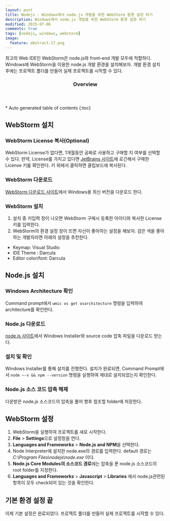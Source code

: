```yaml
---
layout: post
title: Nodejs - Windows에서 node.js 개발을 위한 WebStorm 환경 설정 하기
description: Windows에서 node.js 개발을 위한 WebStorm 환경 설정 하기
modified: 2015-07-06
comments: true
tags: [nodejs, windows, webstorm]
image:
  feature: abstract-17.png
---
```


최고의 Web IDE인 WebStorm은 node.js와 front-end 개발 모두에 적합하다. Windows에 WebStorm을 이용한 node.js 개발 환경을 설치해보자. 
개발 환경 설치 후에는 프로젝트 폴더를 만들어 실제 프로젝트를 시작할 수 있다.  

<section id="table-of-contents" class="toc">
  <header>
    <h3>Overview</h3>
  </header>
<div id="drawer" markdown="1">
*  Auto generated table of contents
{:toc}
</div>
</section><!-- /#table-of-contents -->

## WebStorm 설치

### WebStorm License 복사(Optional) 

WebStorm License가 없다면, 1개월동안 공짜로 사용하고 구매할 지 여부를 선택할 수 있다. 만약, License를 가지고 있다면 [JetBrains 사이트](https://account.jetbrains.com/licenses/assets)에 로긴해서 구매한 License 키를 확인한다. 키 위에서 클릭하면 클립보드에 복사된다. 

### WebStorm 다운로드

[WebStorm 다운로드 사이트](https://www.jetbrains.com/webstorm/download/)에서 Windows용 최신 버전을 다운로드 한다. 

### WebStorm 설치 

1. 설치 중 키입력 창이 나오면 WebStorm 구매시 등록한 아이디와 복사한 License 키를 입력한다. 
2. WebStorm의 환경 설정 창이 뜨면 자신이 좋아하는 설정을 해보자. 검은 색을 좋아하는 개발자라면 아래의 설정을 추천한다. 

- Keymap: Visual Studio
- IDE Theme : Darcula
- Editor color/font: Darcula

## Node.js 설치

### Windows Architecture 확인 

Command prompt에서 `wmic os get osarchitecture` 명령을 입력하여 architecture를 확인한다. 

### Node.js 다운로드 

[node.js 사이트](https://nodejs.org/download/)에서 Windows Installer와 source code 압축 파일을 다운로드 받는다. 

### 설치 및 확인 

Windows Installer를 통해 설치를 진행한다. 설치가 완료되면, Command Prompt에서 `node –-v && npm --version` 명령을 실행하여 제대로 설치되었는지 확인한다. 

### Node.js 소스 코드 압축 해제

다운받은 node.js 소스코드의 압축을 풀어 향후 참조할 folder에 저장한다. 

## WebStorm 설정

1. WebStorm을 실행하여 프로젝트를 새로 시작한다.  
2. **File** > **Settings**으로 설정창을 연다. 
3. **Languages and Frameworks** > **Node.js and NPM**을 선택한다. 
4. Node Interpreter에 설치한 node.exe의 경로를 입력한다. default 경로는 *C:\Program Files\nodejs\node.exe* 이다. 
5. **Node.js Core Modules의 소스코드 경로**에는 압축을 푼 node.js 소스코드의 root folder를 지정한다. 
6. **Languages and Frameworks** > **Javascript** > **Libraries** 에서 node.js관련된 항목이 모두 check되어 있는 것을 확인한다.

## 기본 환경 설정 끝

이제 기본 설정은 완료되었다. 프로젝트 폴더를 만들어 실제 프로젝트를 시작할 수 있다.  

